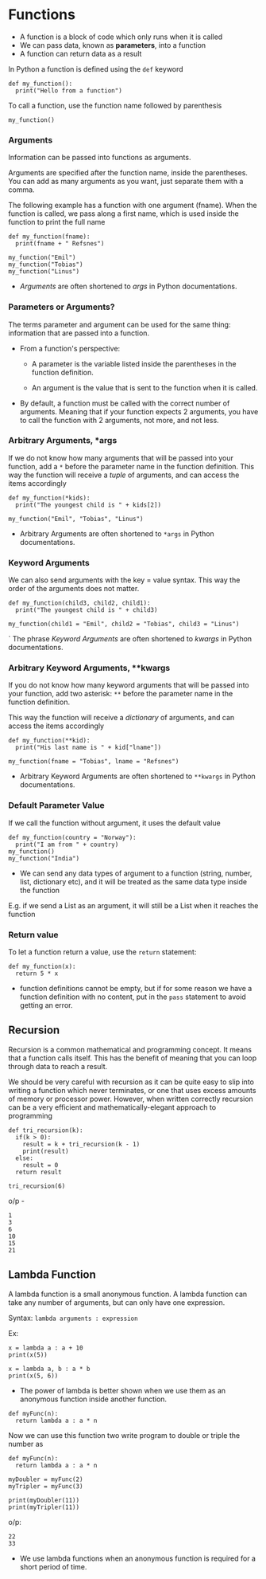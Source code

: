 # Functions
- A function is a block of code which only runs when it is called
- We can pass data, known as **parameters**, into a function
- A function can return data as a result

In Python a function is defined using the `def` keyword
```
def my_function():
  print("Hello from a function")
```
To call a function, use the function name followed by parenthesis

`my_function()`

### Arguments

Information can be passed into functions as arguments.

Arguments are specified after the function name, inside the parentheses. You can add as many arguments as you want, just separate them with a comma.

The following example has a function with one argument (fname). When the function is called, we pass along a first name, which is used inside the function to print the full name

```
def my_function(fname):
  print(fname + " Refsnes")

my_function("Emil")
my_function("Tobias")
my_function("Linus")
```

- *Arguments* are often shortened to *args* in Python documentations.

### Parameters or Arguments?

The terms parameter and argument can be used for the same thing: information that are passed into a function.

- From a function's perspective:

  - A parameter is the variable listed inside the parentheses in the function definition.

  - An argument is the value that is sent to the function when it is called.


- By default, a function must be called with the correct number of arguments. Meaning that if your function expects 2 arguments, you have to call the function with 2 arguments, not more, and not less.

### Arbitrary Arguments, *args
If we do not know how many arguments that will be passed into your function, add a `*` before the parameter name in the function definition.
This way the function will receive a *tuple* of arguments, and can access the items accordingly
```
def my_function(*kids):
  print("The youngest child is " + kids[2])

my_function("Emil", "Tobias", "Linus")
```
- Arbitrary Arguments are often shortened to `*args` in Python documentations.

### Keyword Arguments
We can also send arguments with the key = value syntax.
This way the order of the arguments does not matter.

```
def my_function(child3, child2, child1):
  print("The youngest child is " + child3)

my_function(child1 = "Emil", child2 = "Tobias", child3 = "Linus")
```

` The phrase *Keyword Arguments* are often shortened to *kwargs* in Python documentations.

### Arbitrary Keyword Arguments, **kwargs

If you do not know how many keyword arguments that will be passed into your function, add two asterisk: `**` before the parameter name in the function definition.

This way the function will receive a *dictionary* of arguments, and can access the items accordingly
```
def my_function(**kid):
  print("His last name is " + kid["lname"])

my_function(fname = "Tobias", lname = "Refsnes")
```

- Arbitrary Keyword Arguments are often shortened to `**kwargs` in Python documentations.

### Default Parameter Value
If we call the function without argument, it uses the default value
```
def my_function(country = "Norway"):
  print("I am from " + country)
my_function()
my_function("India")
```
- We can send any data types of argument to a function (string, number, list, dictionary etc), and it will be treated as the same data type inside the function

E.g. if we send a List as an argument, it will still be a List when it reaches the function

### Return value

To let a function return a value, use the `return` statement:
```
def my_function(x):
  return 5 * x
```

- function definitions cannot be empty, but if for some reason we have a function definition with no content, put in the `pass` statement to avoid getting an error.

## Recursion

Recursion is a common mathematical and programming concept. It means that a function calls itself. This has the benefit of meaning that you can loop through data to reach a result.

We should be very careful with recursion as it can be quite easy to slip into writing a function which never terminates, or one that uses excess amounts of memory or processor power. However, when written correctly recursion can be a very efficient and mathematically-elegant approach to programming

```
def tri_recursion(k):
  if(k > 0):
    result = k + tri_recursion(k - 1)
    print(result)
  else:
    result = 0
  return result

tri_recursion(6)
```

o/p -
```
1
3
6
10
15
21
```


## Lambda Function

A lambda function is a small anonymous function.
A lambda function can take any number of arguments, but can only have one expression.

Syntax:
`lambda arguments : expression`

Ex:
```
x = lambda a : a + 10
print(x(5))
```
```
x = lambda a, b : a * b
print(x(5, 6))
```

- The power of lambda is better shown when we use them as an anonymous function inside another function.

```
def myFunc(n):
  return lambda a : a * n
```
Now we can use this function two write program to double or triple the number as
```
def myFunc(n):
  return lambda a : a * n

myDoubler = myFunc(2)
myTripler = myFunc(3)

print(myDoubler(11))
print(myTripler(11))
```
o/p:
```
22
33
```

- We use lambda functions when an anonymous function is required for a short period of time.



